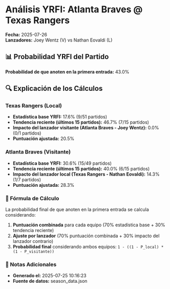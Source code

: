 # Análisis YRFI: Atlanta Braves @ Texas Rangers

**Fecha:** 2025-07-26  
**Lanzadores:** Joey Wentz (V) vs Nathan Eovaldi (L)

## 📊 Probabilidad YRFI del Partido

**Probabilidad de que anoten en la primera entrada:** 43.0%

## 🔍 Explicación de los Cálculos

### Texas Rangers (Local)
- **Estadística base YRFI:** 17.6% (9/51 partidos)
- **Tendencia reciente (últimos 15 partidos):** 46.7% (7/15 partidos)
- **Impacto del lanzador visitante (Atlanta Braves - Joey Wentz):** 0.0% (0/1 partidos)
- **Puntuación ajustada:** 20.5%

### Atlanta Braves (Visitante)
- **Estadística base YRFI:** 30.6% (15/49 partidos)
- **Tendencia reciente (últimos 15 partidos):** 40.0% (6/15 partidos)
- **Impacto del lanzador local (Texas Rangers - Nathan Eovaldi):** 14.3% (1/7 partidos)
- **Puntuación ajustada:** 28.3%

### 📝 Fórmula de Cálculo

La probabilidad final de que anoten en la primera entrada se calcula considerando:
1. **Puntuación combinada** para cada equipo (70% estadística base + 30% tendencia reciente)
2. **Ajuste por lanzador** (70% puntuación combinada + 30% impacto del lanzador contrario)
3. **Probabilidad final** considerando ambos equipos: `1 - ((1 - P_local) * (1 - P_visitante))`

### 📌 Notas Adicionales

- **Generado el:** 2025-07-25 10:16:23
- **Fuente de datos:** season_data.json
